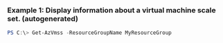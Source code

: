 ### Example 1: Display information about a virtual machine scale set. (autogenerated)
```powershell
PS C:\> Get-AzVmss -ResourceGroupName MyResourceGroup
```


